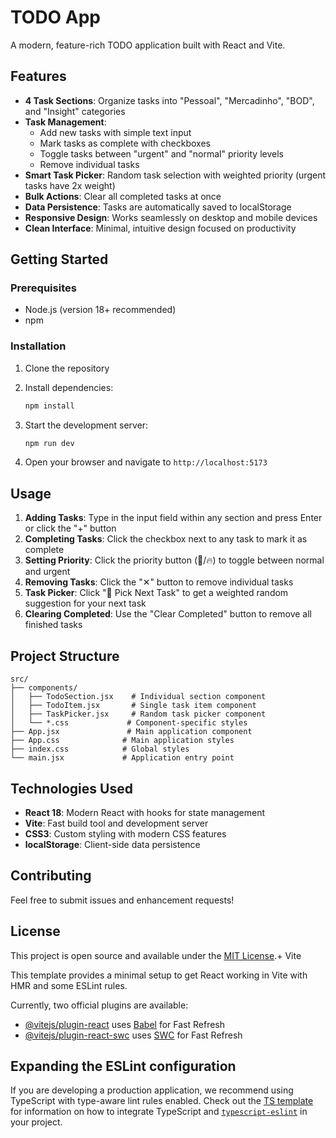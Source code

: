 # TODO App

A modern, feature-rich TODO application built with React and Vite.

## Features

- **4 Task Sections**: Organize tasks into "Pessoal", "Mercadinho", "BOD", and "Insight" categories
- **Task Management**:
  - Add new tasks with simple text input
  - Mark tasks as complete with checkboxes
  - Toggle tasks between "urgent" and "normal" priority levels
  - Remove individual tasks
- **Smart Task Picker**: Random task selection with weighted priority (urgent tasks have 2x weight)
- **Bulk Actions**: Clear all completed tasks at once
- **Data Persistence**: Tasks are automatically saved to localStorage
- **Responsive Design**: Works seamlessly on desktop and mobile devices
- **Clean Interface**: Minimal, intuitive design focused on productivity

## Getting Started

### Prerequisites

- Node.js (version 18+ recommended)
- npm

### Installation

1. Clone the repository
2. Install dependencies:

   ```bash
   npm install
   ```

3. Start the development server:

   ```bash
   npm run dev
   ```

4. Open your browser and navigate to `http://localhost:5173`

## Usage

1. **Adding Tasks**: Type in the input field within any section and press Enter or click the "+" button
2. **Completing Tasks**: Click the checkbox next to any task to mark it as complete
3. **Setting Priority**: Click the priority button (📝/🔥) to toggle between normal and urgent
4. **Removing Tasks**: Click the "✕" button to remove individual tasks
5. **Task Picker**: Click "🎯 Pick Next Task" to get a weighted random suggestion for your next task
6. **Clearing Completed**: Use the "Clear Completed" button to remove all finished tasks

## Project Structure

```
src/
├── components/
│   ├── TodoSection.jsx    # Individual section component
│   ├── TodoItem.jsx       # Single task item component
│   ├── TaskPicker.jsx     # Random task picker component
│   └── *.css             # Component-specific styles
├── App.jsx               # Main application component
├── App.css              # Main application styles
├── index.css            # Global styles
└── main.jsx             # Application entry point
```

## Technologies Used

- **React 18**: Modern React with hooks for state management
- **Vite**: Fast build tool and development server
- **CSS3**: Custom styling with modern CSS features
- **localStorage**: Client-side data persistence

## Contributing

Feel free to submit issues and enhancement requests!

## License

This project is open source and available under the [MIT License](LICENSE).+ Vite

This template provides a minimal setup to get React working in Vite with HMR and some ESLint rules.

Currently, two official plugins are available:

- [@vitejs/plugin-react](https://github.com/vitejs/vite-plugin-react/blob/main/packages/plugin-react) uses [Babel](https://babeljs.io/) for Fast Refresh
- [@vitejs/plugin-react-swc](https://github.com/vitejs/vite-plugin-react/blob/main/packages/plugin-react-swc) uses [SWC](https://swc.rs/) for Fast Refresh

## Expanding the ESLint configuration

If you are developing a production application, we recommend using TypeScript with type-aware lint rules enabled. Check out the [TS template](https://github.com/vitejs/vite/tree/main/packages/create-vite/template-react-ts) for information on how to integrate TypeScript and [`typescript-eslint`](https://typescript-eslint.io) in your project.
